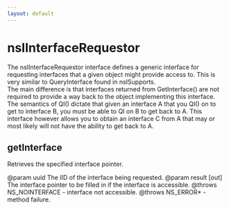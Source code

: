 ```yaml
---
layout: default
---
```


# nsIInterfaceRequestor #

The nsIInterfaceRequestor interface defines a generic interface for 
requesting interfaces that a given object might provide access to.
This is very similar to QueryInterface found in nsISupports.  
The main difference is that interfaces returned from GetInterface()
are not required to provide a way back to the object implementing this 
interface.  The semantics of QI() dictate that given an interface A that 
you QI() on to get to interface B, you must be able to QI on B to get back 
to A.  This interface however allows you to obtain an interface C from A 
that may or most likely will not have the ability to get back to A. 


## getInterface ##

Retrieves the specified interface pointer.

@param uuid The IID of the interface being requested.
@param result [out] The interface pointer to be filled in if
              the interface is accessible.
@throws NS_NOINTERFACE - interface not accessible.
@throws NS_ERROR* - method failure.

